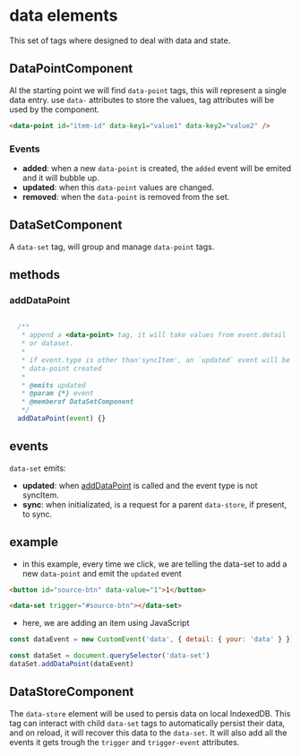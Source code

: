 # data elements
This set of tags where designed to deal with data and state.


## DataPointComponent
Al the starting point we will find `data-point` tags, this will represent a single data entry.
use `data-` attributes to store the values, tag attributes will be used by the component.

```html
<data-point id="item-id" data-key1="value1" data-key2="value2" />
```

### Events
- **added**: when a new `data-point` is created, the `added` event will be emited and it will bubble up.
- **updated**: when this `data-point` values are changed.
- **removed**: when the `data-point` is removed from the set.

## DataSetComponent
A `data-set` tag, will group and manage `data-point` tags.

## methods
### addDataPoint
```js

  /**
   * append a <data-point> tag, it will take values from event.detail 
   * or dataset.
   * 
   * if event.type is other than'syncItem', an `updated` event will be triggered with the latest
   * data-point created
   *
   * @emits updated
   * @param {*} event
   * @memberof DataSetComponent
   */
  addDataPoint(event) {}
```

## events
`data-set` emits:
- **updated**: when [addDataPoint](#addDataPoint) is called and the event type is not syncItem.
- **sync**: when initializated, is a request for a parent `data-store`, if present, to sync.


## example
- in this example, every time we click, we are telling the data-set to add a new `data-point` and emit the `updated` event
```html
<button id="source-btn" data-value="1">1</button>

<data-set trigger="#source-btn"></data-set>
```

- here, we are adding an item using JavaScript
```js
const dataEvent = new CustomEvent('data', { detail: { your: 'data' } })

const dataSet = document.querySelector('data-set')
dataSet.addDataPoint(dataEvent)
```

## DataStoreComponent
The `data-store` element will be used to persis data on local IndexedDB.
This tag can interact with child `data-set` tags to automatically persist their data, and on reload, it will recover this data to the `data-set`. It will also add all the events it gets trough the `trigger` and `trigger-event` attributes.
